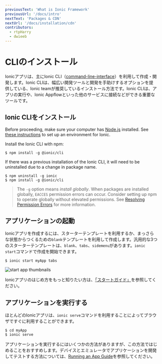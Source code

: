 ```yaml
---
previousText: 'What is Ionic Framework'
previousUrl: '/docs/intro'
nextText: 'Packages & CDN'
nextUrl: '/docs/installation/cdn'
contributors:
  - rtpHarry
  - dwieeb
---
```


# CLIのインストール

Ionicアプリは、主にIonic CLI（[command-line-interface](/docs/faq/glossary#cli)）を利用して作成・開発します。Ionic CLIは、幅広い開発ツールと開発を手助けするオプションを提供している、Ionic teamが推奨しているインストール方法です。Ionic CLIは、アプリの実行や、Ionic Appflowといった他のサービスに接続などができる重要なツールです。

## Ionic CLIをインストール

Before proceeding, make sure your computer has [Node.js](/docs/faq/glossary#node) installed. See [these instructions](/docs/installation/environment) to set up an environment for Ionic.

Install the Ionic CLI with npm:

```shell
$ npm install -g @ionic/cli
```

If there was a previous installation of the Ionic CLI, it will need to be uninstalled due to a change in package name.

```shell
$ npm uninstall -g ionic
$ npm install -g @ionic/cli

```

> The `-g` option means _install globally_. When packages are installed globally, `EACCES` permission errors can occur.
> Consider setting up npm to operate globally without elevated permissions. See [Resolving Permission Errors](/docs/faq/tips#resolving-permission-errors) for more information.

## アプリケーションの起動

Ionicアプリを作成するには、スターターテンプレートを利用するか、まっさらな状態からつくるための`blank`テンプレートを利用して作成します。汎用的な3つのスターターテンプレートは、`blank`、`tabs`、`sidemenu`があります。`ionic start`コマンドで作成を開始できます。

```shell
$ ionic start myApp tabs
```

![start app thumbnails](/docs/assets/img/installation/start-app-thumbnails.png)


Ionicアプリのはじめ方をもっと知りたい方は、[「スタートガイド」](/docs/building/starting)を参照してください。

## アプリケーションを実行する

ほとんどのIonicアプリは、`ionic serve`コマンドを利用することによってブラウザですぐに利用することができます。

```shell
$ cd myApp
$ ionic serve
```

アプリケーションを実行するにはいくつかの方法がありますが、この方法ではじめることをおすすめします。デバイスとエミュレータでアプリケーションを開発してテストする方法については、[Running an App Guide](/docs/building/running)を参照してください。
